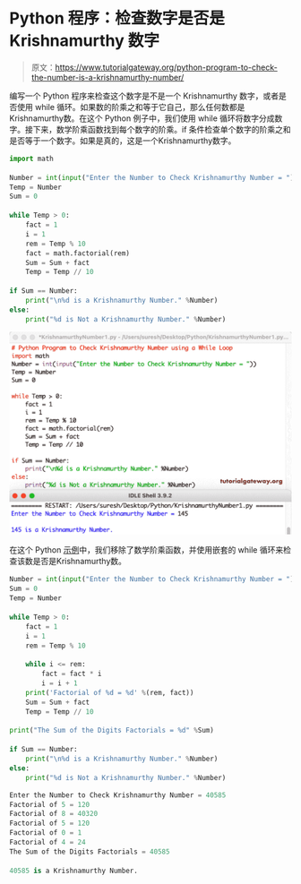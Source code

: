 # Python 程序：检查数字是否是 Krishnamurthy 数字

> 原文：<https://www.tutorialgateway.org/python-program-to-check-the-number-is-a-krishnamurthy-number/>

编写一个 Python 程序来检查这个数字是不是一个 Krishnamurthy 数字，或者是否使用 while 循环。如果数的阶乘之和等于它自己，那么任何数都是Krishnamurthy数。在这个 Python 例子中，我们使用 while 循环将数字分成数字。接下来，数学阶乘函数找到每个数字的阶乘。if 条件检查单个数字的阶乘之和是否等于一个数字。如果是真的，这是一个Krishnamurthy数字。

```py
import math

Number = int(input("Enter the Number to Check Krishnamurthy Number = "))
Temp = Number
Sum = 0

while Temp > 0:
    fact = 1
    i = 1
    rem = Temp % 10
    fact = math.factorial(rem)
    Sum = Sum + fact
    Temp = Temp // 10

if Sum == Number:
    print("\n%d is a Krishnamurthy Number." %Number)
else:
    print("%d is Not a Krishnamurthy Number." %Number)
```

![Python Program to Check the Number is a Krishnamurthy Number](img/f530395670f3d795df6e811ae56fbb28.png)

在这个 Python [示例](https://www.tutorialgateway.org/python-programming-examples/)中，我们移除了数学阶乘函数，并使用嵌套的 while 循环来检查该数是否是Krishnamurthy数。

```py
Number = int(input("Enter the Number to Check Krishnamurthy Number = "))
Sum = 0
Temp = Number

while Temp > 0:
    fact = 1
    i = 1
    rem = Temp % 10

    while i <= rem:
        fact = fact * i
        i = i + 1
    print('Factorial of %d = %d' %(rem, fact))
    Sum = Sum + fact
    Temp = Temp // 10

print("The Sum of the Digits Factorials = %d" %Sum)

if Sum == Number:
    print("\n%d is a Krishnamurthy Number." %Number)
else:
    print("%d is Not a Krishnamurthy Number." %Number)
```

```py
Enter the Number to Check Krishnamurthy Number = 40585
Factorial of 5 = 120
Factorial of 8 = 40320
Factorial of 5 = 120
Factorial of 0 = 1
Factorial of 4 = 24
The Sum of the Digits Factorials = 40585

40585 is a Krishnamurthy Number.
```